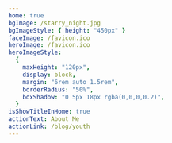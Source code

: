 ```yaml
---
home: true
bgImage: /starry_night.jpg
bgImageStyle: { height: "450px" }
faceImage: /favicon.ico
heroImage: /favicon.ico
heroImageStyle:
  {
    maxHeight: "120px",
    display: block,
    margin: "6rem auto 1.5rem",
    borderRadius: "50%",
    boxShadow: "0 5px 18px rgba(0,0,0,0.2)",
  }
isShowTitleInHome: true
actionText: About Me
actionLink: /blog/youth
---
```

